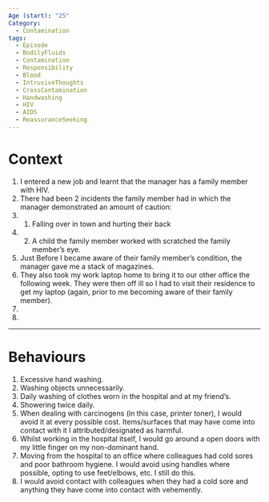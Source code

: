 ```yaml
---
Age (start): "25"
Category:
  - Contamination
tags:
  - Episode
  - BodilyFluids
  - Contamination
  - Responsibility
  - Blood
  - IntrusiveThoughts
  - CrossContamination
  - Handwashing
  - HIV
  - AIDS
  - ReassuranceSeeking
---
```

# Context
1. I entered a new job and learnt that the manager has a family member with HIV.
2. There had been 2 incidents the family member had in which the manager demonstrated an amount of caution:
2. 1. Falling over in town and hurting their back
2. 2. A child the family member worked with scratched the family member’s eye.
3. Just Before I became aware of their family member’s condition, the manager gave me a stack of magazines.
4. They also took my work laptop home to bring it to our other office the following week. They were then off ill so I had to visit their residence to get my laptop (again, prior to me becoming aware of their family member).
5. 
6. 
---
# Behaviours
1. Excessive hand washing.
2. Washing objects unnecessarily.
3. Daily washing of clothes worn in the hospital and at my friend’s.
4. Showering twice daily.
5. When dealing with carcinogens (in this case, printer toner), I would avoid it at every possible cost. Items/surfaces that may have come into contact with it I attributed/designated as harmful.
6. Whilst working in the hospital itself, I would go around a open doors with my little finger on my non-dominant hand.
7. Moving from the hospital to an office where colleagues had cold sores and poor bathroom hygiene. I would avoid using handles where possible, opting to use feet/elbows, etc. I still do this.
8. I would avoid contact with colleagues when they had a cold sore and anything they have come into contact with vehemently.